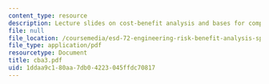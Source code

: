 ```yaml
---
content_type: resource
description: Lecture slides on cost-benefit analysis and bases for comparison of alternatives.
file: null
file_location: /coursemedia/esd-72-engineering-risk-benefit-analysis-spring-2007/1ddaa9c180aa7db04223045ffdc70817_cba3.pdf
file_type: application/pdf
resourcetype: Document
title: cba3.pdf
uid: 1ddaa9c1-80aa-7db0-4223-045ffdc70817
---
```

